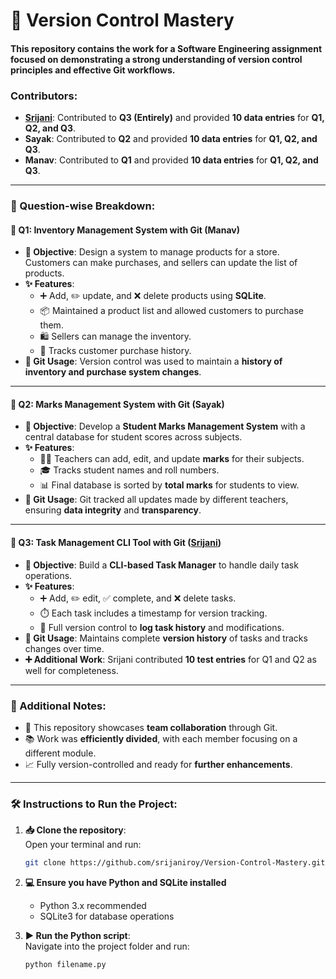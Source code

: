 # 🚀 Version Control Mastery  
#### This repository contains the work for a Software Engineering assignment focused on demonstrating a strong understanding of **version control principles** and effective **Git workflows**.


###  Contributors:
- **[Srijani](https://github.com/srijaniroy)**: Contributed to **Q3 (Entirely)** and provided **10 data entries** for **Q1, Q2, and Q3**.  
- **Sayak**: Contributed to **Q2** and provided **10 data entries** for **Q1, Q2, and Q3**.  
- **Manav**: Contributed to **Q1** and provided **10 data entries** for **Q1, Q2, and Q3**.  

---

### 📌 Question-wise Breakdown:

#### **🔹 Q1: Inventory Management System with Git (Manav)**  
- **🎯 Objective**: Design a system to manage products for a store. Customers can make purchases, and sellers can update the list of products.
- **✨ Features**:
  - ➕ Add, ✏️ update, and ❌ delete products using **SQLite**.
  - 📦 Maintained a product list and allowed customers to purchase them.
  - 🛍️ Sellers can manage the inventory.
  - 🧾 Tracks customer purchase history.
- **🔧 Git Usage**: Version control was used to maintain a **history of inventory and purchase system changes**.

---

#### **🔹 Q2: Marks Management System with Git (Sayak)**  
- **🎯 Objective**: Develop a **Student Marks Management System** with a central database for student scores across subjects.
- **✨ Features**:
  - 👨‍🏫 Teachers can add, edit, and update **marks** for their subjects.
  - 🎓 Tracks student names and roll numbers.
  - 📊 Final database is sorted by **total marks** for students to view.
- **🔧 Git Usage**: Git tracked all updates made by different teachers, ensuring **data integrity** and **transparency**.

---

#### **🔹 Q3: Task Management CLI Tool with Git ([Srijani](https://github.com/srijaniroy))**  
- **🎯 Objective**: Build a **CLI-based Task Manager** to handle daily task operations.
- **✨ Features**:
  - ➕ Add, ✏️ edit, ✅ complete, and ❌ delete tasks.
  - ⏱️ Each task includes a timestamp for version tracking.
  - 📜 Full version control to **log task history** and modifications.
- **🔧 Git Usage**: Maintains complete **version history** of tasks and tracks changes over time.
- **➕ Additional Work**: Srijani contributed **10 test entries** for Q1 and Q2 as well for completeness.

---

### 📝 Additional Notes:
- 🤝 This repository showcases **team collaboration** through Git.
- 📚 Work was **efficiently divided**, with each member focusing on a different module.
- 📈 Fully version-controlled and ready for **further enhancements**.

---

### 🛠️ Instructions to Run the Project:

1. **📥 Clone the repository**:  
   Open your terminal and run:  
   ```bash
   git clone https://github.com/srijaniroy/Version-Control-Mastery.git
   ```

2. **💻 Ensure you have Python and SQLite installed**  
   - Python 3.x recommended  
   - SQLite3 for database operations  

3. **▶️ Run the Python script**:  
   Navigate into the project folder and run:  
   ```bash
   python filename.py
   ```
